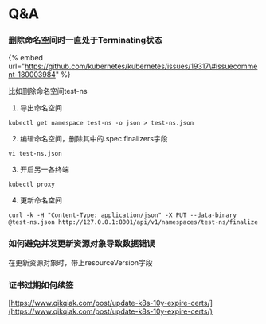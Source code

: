 # Q&A

### 删除命名空间时一直处于Terminating状态

{% embed url="https://github.com/kubernetes/kubernetes/issues/19317\#issuecomment-180003984" %}

比如删除命名空间test-ns

1. 导出命名空间

```text
kubectl get namespace test-ns -o json > test-ns.json
```

2. 编辑命名空间，删除其中的.spec.finalizers字段

```text
vi test-ns.json
```

3. 开启另一各终端

```text
kubectl proxy
```

4. 更新命名空间

```text
curl -k -H "Content-Type: application/json" -X PUT --data-binary @test-ns.json http://127.0.0.1:8001/api/v1/namespaces/test-ns/finalize
```

### 如何避免并发更新资源对象导致数据错误

在更新资源对象时，带上resourceVersion字段

### 证书过期如何续签

[https://www.qikqiak.com/post/update-k8s-10y-expire-certs/](https://www.qikqiak.com/post/update-k8s-10y-expire-certs/)

